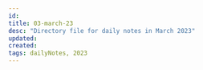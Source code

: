 ```yaml
---
id:
title: 03-march-23
desc: "Directory file for daily notes in March 2023"
updated:
created:
tags: dailyNotes, 2023
---
```

